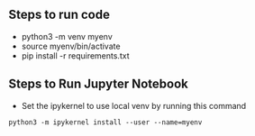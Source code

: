 ## Steps to run code

- python3 -m venv myenv
- source myenv/bin/activate
- pip install -r requirements.txt

## Steps to Run Jupyter Notebook

- Set the ipykernel to use local venv by running this command
```
python3 -m ipykernel install --user --name=myenv
```
